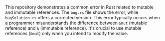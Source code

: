 This repository demonstrates a common error in Rust related to mutable and immutable references.  The `bug.rs` file shows the error, while `bugSolution.rs` offers a corrected version.  This error typically occurs when a programmer misunderstands the difference between `&mut` (mutable reference) and `&` (immutable reference).  It's crucial to use mutable references (`&mut`) only when you intend to modify the value.